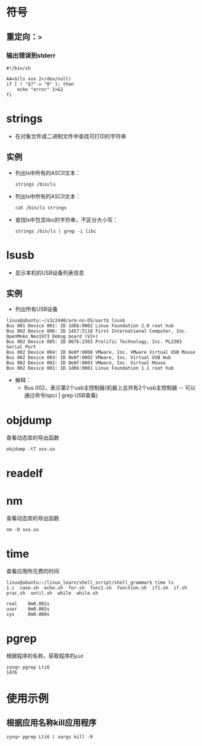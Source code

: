 # 符号

## 重定向：`>`

### 输出错误到stderr

```shell
#!/bin/sh

AA=$(ls xxx 2>/dev/null)
if [ ! "$?" = "0" ]; then
    echo "error" 1>&2
fi 
```

# strings 

- 在对象文件或二进制文件中查找可打印的字符串

## 实例
- 列出ls中所有的ASCII文本：

  ```shell
  strings /bin/ls
  ```
  
- 列出ls中所有的ASCII文本：

  ```shell
  cat /bin/ls strings
  ```

- 查找ls中包含libc的字符串，不区分大小写：

  ```shell
  strings /bin/ls | grep -i libc
  ```

# lsusb

- 显示本机的USB设备列表信息

## 实例

- 列出所有USB设备

```shell
linux@ubuntu:~/s3c2440/arm-no-OS/uart$ lsusb
Bus 001 Device 001: ID 1d6b:0002 Linux Foundation 2.0 root hub
Bus 002 Device 006: ID 1457:5118 First International Computer, Inc. OpenMoko Neo1973 Debug board (V2+)
Bus 002 Device 005: ID 067b:2303 Prolific Technology, Inc. PL2303 Serial Port
Bus 002 Device 004: ID 0e0f:0008 VMware, Inc. VMware Virtual USB Mouse
Bus 002 Device 003: ID 0e0f:0002 VMware, Inc. Virtual USB Hub
Bus 002 Device 002: ID 0e0f:0003 VMware, Inc. Virtual Mouse
Bus 002 Device 001: ID 1d6b:0001 Linux Foundation 1.1 root hub

```

- 解释：
  - Bus 002，表示第2个usb主控制器(机器上总共有2个usb主控制器 -- 可以通过命令lspci | grep USB查看)

# objdump

查看动态库的导出函数

```shell
objdump -tT xxx.so
```

# readelf

# nm

查看动态库的导出函数

```shell
nm -D xxx.so
```



# time

查看应用所花费的时间

```shell
linux@ubuntu:~/linux_learn/shell_script/shell_grammar$ time ls
1.c  case.sh  echo.sh  for.sh  func1.sh  function.sh  if1.sh  if.sh  prac.sh  until.sh  while  while.sh

real    0m0.002s
user    0m0.002s
sys     0m0.000s
```

# pgrep

根据程序的名称，获取程序的`pid`

```shell
zynq> pgrep Lti6
1476
```

# 使用示例

## 根据应用名称kill应用程序

```shell
zynq> pgrep Lti6 | xargs kill -9
```

